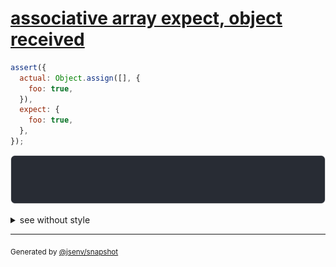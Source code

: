 # [associative array expect, object received](../../array.test.js#L79)

```js
assert({
  actual: Object.assign([], {
    foo: true,
  }),
  expect: {
    foo: true,
  },
});
```

![img](throw.svg)

<details>
  <summary>see without style</summary>

```console
AssertionError: actual and expect are different

actual: [] { foo: true }
expect: { foo: true }
```

</details>


---

<sub>
  Generated by <a href="https://github.com/jsenv/core/tree/main/packages/independent/snapshot">@jsenv/snapshot</a>
</sub>
